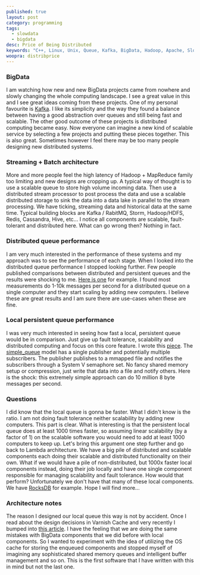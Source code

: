 ```yaml
---
published: true
layout: post
category: programming
tags: 
  - slowdata
  - bigdata
desc: Price of Being Distributed
keywords: "C++, Linux, Unix, Queue, Kafka, BigData, Hadoop, Apache, SlowData, Performance"
woopra: distribprice
---
```



### BigData
I am watching how new and new BigData projects came from nowhere and slowly changing the whole computing landscape. I see a great value in this and I see great ideas coming from these projects. One of my personal favourite is [Kafka](http://kafka.apache.org). I like its simplicity and the way they found a balance between having a good abstraction over queues and still being fast and scalable. 
The other good outcome of these projects is distributed computing became easy. Now everyone can imagine a new kind of scalable service by selecting a few projects and putting these pieces together. This is also great. Sometimes however I feel there may be too many people designing new distributed systems.
### Streaming + Batch architecture
More and more people feel the high latency of Hadoop + MapReduce family too limiting and new designs are cropping up. A typical way of thought is to use a scalable queue to store high volume incoming data. Then use a distributed stream processor to post process the data and use a scalable distributed storage to sink the data into a data lake in parallel to the stream processing. We have ticking, streaming data and historical data at the same time. Typical building blocks are Kafka / RabitMQ, Storm, Hadoop/HDFS, Redis, Cassandra, Hive, etc...
I notice all components are scalable, fault-tolerant and distributed here. What can go wrong then? Nothing in fact.
### Distributed queue performance
I am very much interested in the performance of these systems and my approach was to see the performance of each stage. When I looked into the distributed queue performance I stopped looking further. Few people published comparisons between distributed and persistent queues and the results were shocking to me. [Here is one](http://www.warski.org/blog/2014/07/evaluating-persistent-replicated-message-queues/) for example. I found most measurements do 1-10k messages per second for a distributed queue on a single computer and they start scaling by adding new computers. I believe these are great results and I am sure there are use-cases when these are fine.
### Local persistent queue performance
I was very much interested in seeing how fast a local, persistent queue would be in comparison. Just give up fault tolerance, scalability and distributed computing and focus on this core feature. I wrote this [piece](https://github.com/starschema/virtdb-queue). The [simple_queue](https://github.com/starschema/virtdb-queue/blob/master/src/queue/simple_queue.hh) model has a single publisher and potentially multiple subscribers. The publisher publishes to a mmapped file and notifies the subscribers through a System V semaphore set. No fancy shared memory setup or compression, just write that data into a file and notify others.
Here is the shock: this extremely simple approach can do 10 million 8 byte messages per second.
### Questions
I did know that the local queue is gonna be faster. What I didn't know is the ratio. I am not doing fault tolerance neither scalability by adding new computers. This part is clear.
What is interesting is that the persistent local queue does at least 1000 times faster, so assuming linear scalability (by a factor of 1) on the scalable software you would need to add at least 1000 computers to keep up.
Let's bring this argument one step further and go back to Lambda architecture. We have a big pile of distributed and scalable components each doing their scalable and distributed functionality on their own. What if we would have a pile of non-distributed, but 1000x faster local components instead, doing their job locally and have one single component responsible for managing scalability and fault tolerance. How would that perform?
Unfortunately we don't have that many of these local components. We have [RocksDB](http://rocksdb.org) for example. Hope I will find more...
### Architecture notes
The reason I designed our local queue this way is not by accident. Once I read about the design decisions in Varnish Cache and very recently I bumped into [this article](https://www.varnish-cache.org/trac/wiki/ArchitectNotes). I have the feeling that we are doing the same mistakes with BigData components that we did before with local components. So I wanted to experiment with the idea of utilizing the OS cache for storing the enqueued components and stopped myself of imagining any sophisticated shared memory queues and intelligent buffer management and so on. This is the first software that I have written with this in mind but not the last one.
